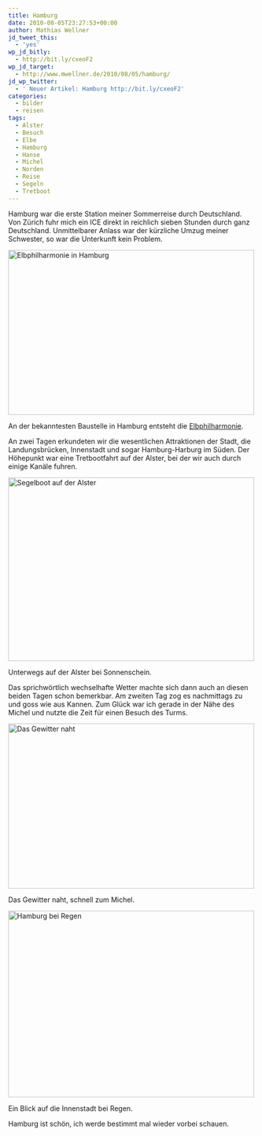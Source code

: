 ```yaml
---
title: Hamburg
date: 2010-08-05T23:27:53+00:00
author: Mathias Wellner
jd_tweet_this:
  - 'yes'
wp_jd_bitly:
  - http://bit.ly/cxeoF2
wp_jd_target:
  - http://www.mwellner.de/2010/08/05/hamburg/
jd_wp_twitter:
  - ' Neuer Artikel: Hamburg http://bit.ly/cxeoF2'
categories:
  - bilder
  - reisen
tags:
  - Alster
  - Besuch
  - Elbe
  - Hamburg
  - Hanse
  - Michel
  - Norden
  - Reise
  - Segeln
  - Tretboot
---
```

Hamburg war die erste Station meiner Sommerreise durch Deutschland. Von Zürich fuhr mich ein ICE direkt in reichlich sieben Stunden durch ganz Deutschland. Unmittelbarer Anlass war der kürzliche Umzug meiner Schwester, so war die Unterkunft kein Problem. 

<div style="width: 510px" class="wp-caption aligncenter">
  <a href="http://www.flickr.com/photos/mwellner/4863718803/" title="Elbphilharmonie in Hamburg by mwellner, on Flickr"><img src="http://farm5.static.flickr.com/4143/4863718803_1441ceabe0.jpg" width="500" height="335" alt="Elbphilharmonie in Hamburg" /></a>
  
  <p class="wp-caption-text">
    An der bekanntesten Baustelle in Hamburg entsteht die <a href="http://www.elbphilharmonie.de/">Elbphilharmonie</a>.<br />
  </p>
</div>

An zwei Tagen erkundeten wir die wesentlichen Attraktionen der Stadt, die Landungsbrücken, Innenstadt und sogar Hamburg-Harburg im Süden. Der Höhepunkt war eine Tretbootfahrt auf der Alster, bei der wir auch durch einige Kanäle fuhren. 

<div style="width: 510px" class="wp-caption aligncenter">
  <a href="http://www.flickr.com/photos/mwellner/4863718917/" title="Segelboot auf der Alster by mwellner, on Flickr"><img src="http://farm5.static.flickr.com/4120/4863718917_ac031daf1b.jpg" width="500" height="373" alt="Segelboot auf der Alster" /></a>
  
  <p class="wp-caption-text">
    Unterwegs auf der Alster bei Sonnenschein.<br />
  </p>
</div>

Das sprichwörtlich wechselhafte Wetter machte sich dann auch an diesen beiden Tagen schon bemerkbar. Am zweiten Tag zog es nachmittags zu und goss wie aus Kannen. Zum Glück war ich gerade in der Nähe des Michel und nutzte die Zeit für einen Besuch des Turms. 

<div style="width: 510px" class="wp-caption aligncenter">
  <a href="http://www.flickr.com/photos/mwellner/4863719007/" title="Das Gewitter naht by mwellner, on Flickr"><img src="http://farm5.static.flickr.com/4141/4863719007_5f3df27fe7.jpg" width="500" height="335" alt="Das Gewitter naht" /></a>
  
  <p class="wp-caption-text">
    Das Gewitter naht, schnell zum Michel.<br />
  </p>
</div>

<div style="width: 510px" class="wp-caption aligncenter">
  <a href="http://www.flickr.com/photos/mwellner/4863719095/" title="Hamburg bei Regen by mwellner, on Flickr"><img src="http://farm5.static.flickr.com/4123/4863719095_732a558f26.jpg" width="500" height="379" alt="Hamburg bei Regen" /></a>
  
  <p class="wp-caption-text">
    Ein Blick auf die Innenstadt bei Regen.<br />
  </p>
</div>

Hamburg ist schön, ich werde bestimmt mal wieder vorbei schauen.